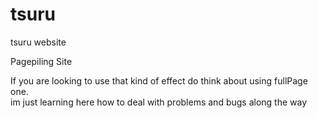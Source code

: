 # tsuru
tsuru website


Pagepiling Site 

If you are looking to use that kind of effect do think about using fullPage one. <br>
im just learning here how to deal with problems and bugs along the way
